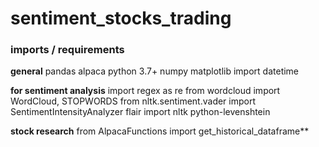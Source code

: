 # sentiment_stocks_trading

### imports / requirements

**general**
pandas
alpaca
python 3.7+ 
numpy 
matplotlib
import datetime

**for sentiment analysis**
import regex as re
from wordcloud import WordCloud, STOPWORDS
from nltk.sentiment.vader import SentimentIntensityAnalyzer
flair
import nltk
python-levenshtein 

**stock research**
from AlpacaFunctions import get_historical_dataframe** 
